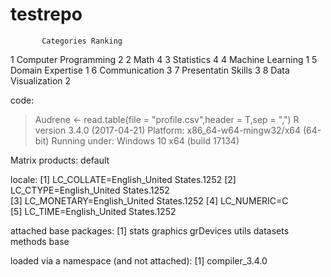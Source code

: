 # testrepo 
           Categories Ranking
1 Computer Programming       2
2                 Math       4
3           Statistics       4
4     Machine Learning       1
5     Domain Expertise       1
6        Communication       3
7   Presentatin Skills       3
8   Data Visualization       2

code:
> Audrene <- read.table(file = "profile.csv",header = T,sep = ",")
R version 3.4.0 (2017-04-21)
Platform: x86_64-w64-mingw32/x64 (64-bit)
Running under: Windows 10 x64 (build 17134)

Matrix products: default

locale:
[1] LC_COLLATE=English_United States.1252 
[2] LC_CTYPE=English_United States.1252   
[3] LC_MONETARY=English_United States.1252
[4] LC_NUMERIC=C                          
[5] LC_TIME=English_United States.1252    

attached base packages:
[1] stats     graphics  grDevices utils     datasets  methods   base     

loaded via a namespace (and not attached):
[1] compiler_3.4.0
